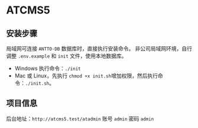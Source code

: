 # ATCMS5

## 安装步骤

局域网可连接 `ANTTO-DB` 数据库时，直接执行安装命令。
非公司局域网环境，自行调整 `.env.example` 和 `init` 文件，使用本地数据库。

- Windows 执行命令：`./init`
- Mac 或 Linux，先执行 `chmod +x init.sh`增加权限，然后执行命令：`./init.sh`。

## 项目信息

后台地址：`http://atcms5.test/atadmin`
账号 `admin`
密码 `admin`
